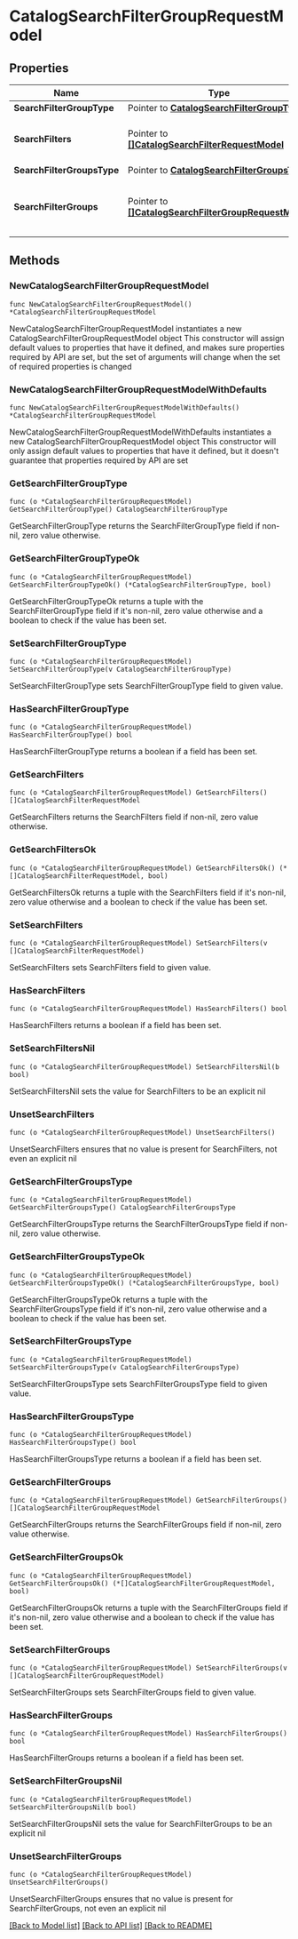 # CatalogSearchFilterGroupRequestModel

## Properties

Name | Type | Description | Notes
------------ | ------------- | ------------- | -------------
**SearchFilterGroupType** | Pointer to [**CatalogSearchFilterGroupType**](CatalogSearchFilterGroupType.md) |  | [optional] 
**SearchFilters** | Pointer to [**[]CatalogSearchFilterRequestModel**](CatalogSearchFilterRequestModel.md) | The search filters in search filter group | [optional] 
**SearchFilterGroupsType** | Pointer to [**CatalogSearchFilterGroupsType**](CatalogSearchFilterGroupsType.md) |  | [optional] 
**SearchFilterGroups** | Pointer to [**[]CatalogSearchFilterGroupRequestModel**](CatalogSearchFilterGroupRequestModel.md) | The search filter group in search filter groups | [optional] 

## Methods

### NewCatalogSearchFilterGroupRequestModel

`func NewCatalogSearchFilterGroupRequestModel() *CatalogSearchFilterGroupRequestModel`

NewCatalogSearchFilterGroupRequestModel instantiates a new CatalogSearchFilterGroupRequestModel object
This constructor will assign default values to properties that have it defined,
and makes sure properties required by API are set, but the set of arguments
will change when the set of required properties is changed

### NewCatalogSearchFilterGroupRequestModelWithDefaults

`func NewCatalogSearchFilterGroupRequestModelWithDefaults() *CatalogSearchFilterGroupRequestModel`

NewCatalogSearchFilterGroupRequestModelWithDefaults instantiates a new CatalogSearchFilterGroupRequestModel object
This constructor will only assign default values to properties that have it defined,
but it doesn't guarantee that properties required by API are set

### GetSearchFilterGroupType

`func (o *CatalogSearchFilterGroupRequestModel) GetSearchFilterGroupType() CatalogSearchFilterGroupType`

GetSearchFilterGroupType returns the SearchFilterGroupType field if non-nil, zero value otherwise.

### GetSearchFilterGroupTypeOk

`func (o *CatalogSearchFilterGroupRequestModel) GetSearchFilterGroupTypeOk() (*CatalogSearchFilterGroupType, bool)`

GetSearchFilterGroupTypeOk returns a tuple with the SearchFilterGroupType field if it's non-nil, zero value otherwise
and a boolean to check if the value has been set.

### SetSearchFilterGroupType

`func (o *CatalogSearchFilterGroupRequestModel) SetSearchFilterGroupType(v CatalogSearchFilterGroupType)`

SetSearchFilterGroupType sets SearchFilterGroupType field to given value.

### HasSearchFilterGroupType

`func (o *CatalogSearchFilterGroupRequestModel) HasSearchFilterGroupType() bool`

HasSearchFilterGroupType returns a boolean if a field has been set.

### GetSearchFilters

`func (o *CatalogSearchFilterGroupRequestModel) GetSearchFilters() []CatalogSearchFilterRequestModel`

GetSearchFilters returns the SearchFilters field if non-nil, zero value otherwise.

### GetSearchFiltersOk

`func (o *CatalogSearchFilterGroupRequestModel) GetSearchFiltersOk() (*[]CatalogSearchFilterRequestModel, bool)`

GetSearchFiltersOk returns a tuple with the SearchFilters field if it's non-nil, zero value otherwise
and a boolean to check if the value has been set.

### SetSearchFilters

`func (o *CatalogSearchFilterGroupRequestModel) SetSearchFilters(v []CatalogSearchFilterRequestModel)`

SetSearchFilters sets SearchFilters field to given value.

### HasSearchFilters

`func (o *CatalogSearchFilterGroupRequestModel) HasSearchFilters() bool`

HasSearchFilters returns a boolean if a field has been set.

### SetSearchFiltersNil

`func (o *CatalogSearchFilterGroupRequestModel) SetSearchFiltersNil(b bool)`

 SetSearchFiltersNil sets the value for SearchFilters to be an explicit nil

### UnsetSearchFilters
`func (o *CatalogSearchFilterGroupRequestModel) UnsetSearchFilters()`

UnsetSearchFilters ensures that no value is present for SearchFilters, not even an explicit nil
### GetSearchFilterGroupsType

`func (o *CatalogSearchFilterGroupRequestModel) GetSearchFilterGroupsType() CatalogSearchFilterGroupsType`

GetSearchFilterGroupsType returns the SearchFilterGroupsType field if non-nil, zero value otherwise.

### GetSearchFilterGroupsTypeOk

`func (o *CatalogSearchFilterGroupRequestModel) GetSearchFilterGroupsTypeOk() (*CatalogSearchFilterGroupsType, bool)`

GetSearchFilterGroupsTypeOk returns a tuple with the SearchFilterGroupsType field if it's non-nil, zero value otherwise
and a boolean to check if the value has been set.

### SetSearchFilterGroupsType

`func (o *CatalogSearchFilterGroupRequestModel) SetSearchFilterGroupsType(v CatalogSearchFilterGroupsType)`

SetSearchFilterGroupsType sets SearchFilterGroupsType field to given value.

### HasSearchFilterGroupsType

`func (o *CatalogSearchFilterGroupRequestModel) HasSearchFilterGroupsType() bool`

HasSearchFilterGroupsType returns a boolean if a field has been set.

### GetSearchFilterGroups

`func (o *CatalogSearchFilterGroupRequestModel) GetSearchFilterGroups() []CatalogSearchFilterGroupRequestModel`

GetSearchFilterGroups returns the SearchFilterGroups field if non-nil, zero value otherwise.

### GetSearchFilterGroupsOk

`func (o *CatalogSearchFilterGroupRequestModel) GetSearchFilterGroupsOk() (*[]CatalogSearchFilterGroupRequestModel, bool)`

GetSearchFilterGroupsOk returns a tuple with the SearchFilterGroups field if it's non-nil, zero value otherwise
and a boolean to check if the value has been set.

### SetSearchFilterGroups

`func (o *CatalogSearchFilterGroupRequestModel) SetSearchFilterGroups(v []CatalogSearchFilterGroupRequestModel)`

SetSearchFilterGroups sets SearchFilterGroups field to given value.

### HasSearchFilterGroups

`func (o *CatalogSearchFilterGroupRequestModel) HasSearchFilterGroups() bool`

HasSearchFilterGroups returns a boolean if a field has been set.

### SetSearchFilterGroupsNil

`func (o *CatalogSearchFilterGroupRequestModel) SetSearchFilterGroupsNil(b bool)`

 SetSearchFilterGroupsNil sets the value for SearchFilterGroups to be an explicit nil

### UnsetSearchFilterGroups
`func (o *CatalogSearchFilterGroupRequestModel) UnsetSearchFilterGroups()`

UnsetSearchFilterGroups ensures that no value is present for SearchFilterGroups, not even an explicit nil

[[Back to Model list]](../README.md#documentation-for-models) [[Back to API list]](../README.md#documentation-for-api-endpoints) [[Back to README]](../README.md)


